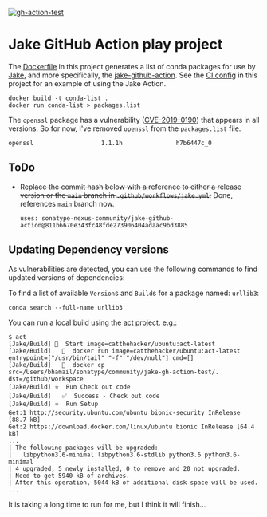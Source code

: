 <!--![gh-action-test](https://github.com/bhamail/jake-gh-action-test/workflows/Jake/badge.svg)-->
<a href="https://github.com/bhamail/jake-gh-action-test/actions?query=workflow%3AJake"><img src="https://github.com/bhamail/jake-gh-action-test/workflows/Jake/badge.svg" alt="gh-action-test"></img></a>

Jake GitHub Action play project
===========================

The [Dockerfile](Dockerfile) in this project generates a list of conda packages for use by [Jake](https://github.com/sonatype-nexus-community/jake-github-action),
and more specifically, the [jake-github-action](https://github.com/marketplace/actions/jake-for-github-actions).
See the [CI config](.github/workflows/jake.yml) in this project for an example of using the Jake Action.
```
docker build -t conda-list .
docker run conda-list > packages.list
```

The `openssl` package has a vulnerability ([CVE-2019-0190](https://ossindex.sonatype.org/vuln/d3c31c2b-1117-49a6-990e-e8b16d530582?component-type=conda&component-name=openssl&utm_source=jake&utm_medium=integration&utm_content=))
that appears in all versions. So for now, I've removed `openssl` from the `packages.list` file.
```
openssl                   1.1.1h               h7b6447c_0  
```

ToDo
----
* ~~Replace the commit hash below with a reference to either a release version or the `main` branch
in `.github/workflows/jake.yml`:~~ Done, references `main` branch now.

    ```
    uses: sonatype-nexus-community/jake-github-action@811b6670e343fc48fde273906404adaac9bd3885
    ```

Updating Dependency versions
----------------------------
As vulnerabilities are detected, you can use the following commands to find updated versions of dependencies:

To find a list of available `Version`s and `Build`s for a package named: `urllib3`:
```
conda search --full-name urllib3
```

You can run a local build using the [act](https://github.com/nektos/act) project. e.g.:
```shell
$ act
[Jake/Build] 🚀  Start image=catthehacker/ubuntu:act-latest
[Jake/Build]   🐳  docker run image=catthehacker/ubuntu:act-latest entrypoint=["/usr/bin/tail" "-f" "/dev/null"] cmd=[]
[Jake/Build]   🐳  docker cp src=/Users/bhamail/sonatype/community/jake-gh-action-test/. dst=/github/workspace
[Jake/Build] ⭐  Run Check out code
[Jake/Build]   ✅  Success - Check out code
[Jake/Build] ⭐  Run Setup
Get:1 http://security.ubuntu.com/ubuntu bionic-security InRelease [88.7 kB]
Get:2 https://download.docker.com/linux/ubuntu bionic InRelease [64.4 kB]      
...
| The following packages will be upgraded:
|   libpython3.6-minimal libpython3.6-stdlib python3.6 python3.6-minimal
| 4 upgraded, 5 newly installed, 0 to remove and 20 not upgraded.
| Need to get 5940 kB of archives.
| After this operation, 5044 kB of additional disk space will be used.
...
```

It is taking a long time to run for me, but I think it will finish...
